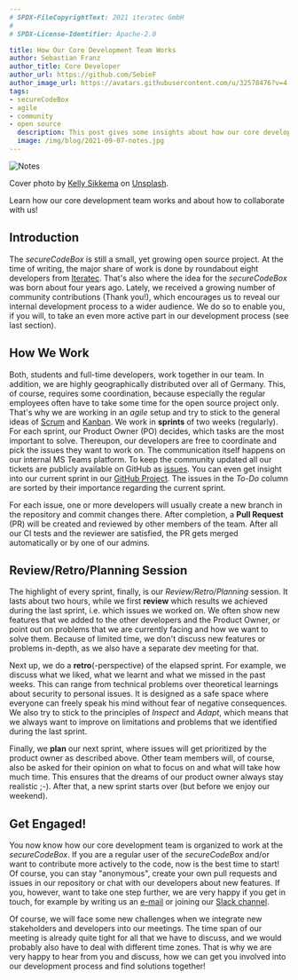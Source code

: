```yaml
---
# SPDX-FileCopyrightText: 2021 iteratec GmbH
#
# SPDX-License-Identifier: Apache-2.0

title: How Our Core Development Team Works
author: Sebastian Franz
author_title: Core Developer
author_url: https://github.com/SebieF
author_image_url: https://avatars.githubusercontent.com/u/32578476?v=4
tags:
- secureCodeBox
- agile
- community
- open source
  description: This post gives some insights about how our core development team is organized.
  image: /img/blog/2021-09-07-notes.jpg
---
```


![Notes](/img/blog/2021-09-07-notes.jpg)

Cover photo by [Kelly Sikkema](https://unsplash.com/@kellysikkema) on [Unsplash](https://unsplash.com/photos/-nz-GTuvyBw).

Learn how our core development team works and about how to collaborate with us! 

<!--truncate-->

## Introduction

The *secureCodeBox* is still a small, yet growing open source project. At the time of writing, 
the major share of work is done by roundabout eight developers from [Iteratec](https://iteratec.com).
That's also where the idea for the *secureCodeBox* was born about four years ago. 
Lately, we received a growing number of community contributions (Thank you!), which encourages us to reveal our
internal development process to a wider audience. We do so to enable you, if you will, to take an even more active
part in our development process (see last section).

## How We Work

Both, students and full-time developers, work together in our team. In addition, we are highly geographically
distributed over all of Germany. This, of course, requires some coordination,
because especially the regular employees often have to take some time for the open source project only. 
That's why we are working in an *agile* setup and try to stick to the general ideas of 
[Scrum](https://www.scrum.org/resources/what-is-scrum) and [Kanban](https://en.wikipedia.org/wiki/Kanban_(development)).
We work in **sprints** of two weeks (regularly). For each sprint, our Product Owner (PO) decides, which tasks are the most
important to solve. Thereupon, our developers are free to coordinate and pick the issues they want to work on.
The communication itself happens on our internal MS Teams platform. To keep the community updated all our
tickets are publicly available on GitHub as [issues](https://github.com/secureCodeBox/secureCodeBox/issues). 
You can even get insight into our current sprint in our [GitHub Project](https://github.com/orgs/secureCodeBox/projects/5). 
The issues in the *To-Do* column are sorted by their importance regarding the current sprint.

For each issue, one or more developers will usually create a new branch in the repository and commit changes there.
After completion, a **Pull Request** (PR) will be created and reviewed by other members of the team. After all
our CI tests and the reviewer are satisfied, the PR gets merged automatically or by one of our admins.

## Review/Retro/Planning Session

The highlight of every sprint, finally, is our *Review/Retro/Planning* session. It lasts about two hours, while we first
**review** which results we achieved during the last sprint, i.e. which issues we worked on. We often show
new features that we added to the other developers and the Product Owner, or point out on problems that we are 
currently facing and how we want to solve them. Because of limited time, we don't discuss new features or problems
in-depth, as we also have a separate dev meeting for that.

Next up, we do a **retro**(-perspective) of the elapsed sprint. For example, we discuss what we liked, what we learnt
and what we missed in the past weeks. This can range from technical problems over theoretical learnings about security
to personal issues. It is designed as a safe space where everyone can freely speak his mind without fear of negative
consequences. We also try to stick to the principles of *Inspect* and *Adapt*, which means that we always want to 
improve on limitations and problems that we identified during the last sprint. 

Finally, we **plan** our next sprint, where issues will get prioritized by the product owner as described above.
Other team members will, of course, also be asked for their opinion on what to focus on and what will take how much time.
This ensures that the dreams of our product owner always stay realistic ;-).
After that, a new sprint starts over (but before we enjoy our weekend).

## Get Engaged!

You now know how our core development team is organized to work at the *secureCodeBox*.
If you are a regular user of the *secureCodeBox* and/or want to contribute more actively to the code, now is the best time to start!
Of course, you can stay "anonymous", create your own pull requests and issues in our repository or chat with our
developers about new features. If you, however, want to take one step further, we are very happy if you get in touch,
for example by writing us an [e-mail](securecodebox@iteratec.com) 
or joining our [Slack channel](https://join.slack.com/t/securecodebox/shared_invite/enQtNDU3MTUyOTM0NTMwLTBjOWRjNjVkNGEyMjQ0ZGMyNDdlYTQxYWQ4MzNiNGY3MDMxNThkZjJmMzY2NDRhMTk3ZWM3OWFkYmY1YzUxNTU%22).

Of course, we will face some new challenges when we integrate new stakeholders and developers into our meetings.
The time span of our meeting is already quite tight for all that we have to discuss, and we would probably also have
to deal with different time zones. 
That is why we are very happy to hear from you and discuss, how we can get you involved into our development process
and find solutions together!
